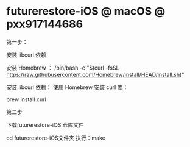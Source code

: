 # futurerestore-iOS  @ macOS @ pxx917144686

第一步：

安装 libcurl 依赖


安装 Homebrew ： 
/bin/bash -c "$(curl -fsSL https://raw.githubusercontent.com/Homebrew/install/HEAD/install.sh)"

安装 libcurl 依赖： 使用 Homebrew 安装 curl 库：

brew install curl



第二步

下载futurerestore-iOS  仓库文件

cd futurerestore-iOS文件夹
执行：make





